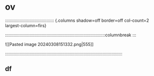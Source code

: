 # ov

:::::::::::::::::::::::::::::::::::::::: {.columns shadow=off border=off col-count=2 largest-column=firs}



::::::::::::::::::::::::::::::::::::::::::::::::::::::::::::::::::::::::::::::::::columnbreak
:::

![[Pasted image 20240308151332.png|555]]

::::::::::::::::::::::::::::::::::::::::::::::::::::::::::::::::::::::::::::::::::::::::::::::::

## df

